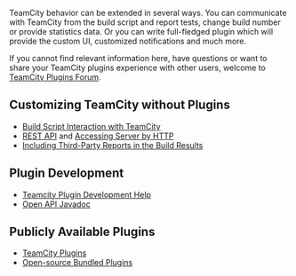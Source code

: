 [//]: # (title: Extending TeamCity)
[//]: # (auxiliary-id: Extending TeamCity)

TeamCity behavior can be extended in several ways. You can communicate with TeamCity from the build script and report tests, change build number or provide statistics data. Or you can write full-fledged plugin which will provide the custom UI, customized notifications and much more.

If you cannot find relevant information here, have questions or want to share your TeamCity plugins experience with other users, welcome to [TeamCity Plugins Forum](https://teamcity-support.jetbrains.com/hc/en-us/community/topics/200366719-TeamCity-Plugin-Development).

## Customizing TeamCity without Plugins
* [Build Script Interaction with TeamCity](build-script-interaction-with-teamcity.md)
* [REST API](https://www.jetbrains.com/help/teamcity/rest/teamcity-rest-api-documentation.html) and [Accessing Server by HTTP](accessing-server-by-http.md)
* [Including Third-Party Reports in the Build Results](including-third-party-reports-in-the-build-results.md)

## Plugin Development

* [Teamcity Plugin Development Help](https://plugins.jetbrains.com/docs/teamcity/)
* [Open API Javadoc](http://javadoc.jetbrains.net/teamcity/openapi/current/)

## Publicly Available Plugins
* [TeamCity Plugins](https://plugins.jetbrains.com/teamcity)
* [Open-source Bundled Plugins](https://confluence.jetbrains.com/display/TW/Open-source+Bundled+Plugins)
